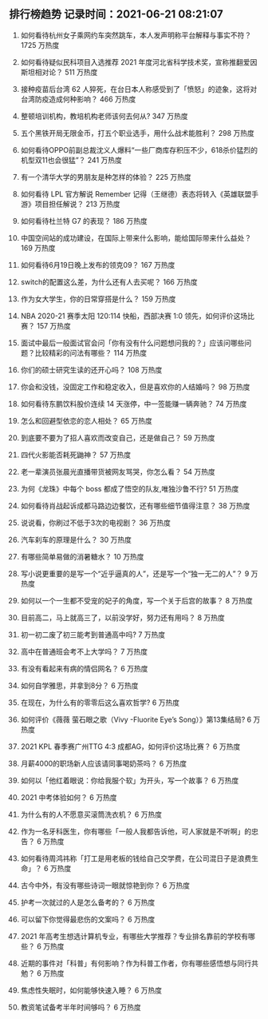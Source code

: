 
## 排行榜趋势 记录时间：2021-06-21 08:21:07
  
  1. 如何看待杭州女子乘网约车突然跳车，本人发声明称平台解释与事实不符？ 1725 万热度
    
  2. 如何看待疑似民科项目入选推荐 2021 年度河北省科学技术奖，宣称推翻爱因斯坦相对论？ 511 万热度
    
  3. 接种疫苗后台湾 62 人猝死，在台日本人称感受到了「愤怒」的迹象，这将对台湾防疫造成何种影响？ 466 万热度
    
  4. 整顿培训机构，教培机构老师该何去何从? 347 万热度
    
  5. 五个黑铁开局无限金币，打五个职业选手，用什么战术能胜利？ 298 万热度
    
  6. 如何看待OPPO前副总裁沈义人爆料“一些厂商库存积压不少，618杀价猛烈的机型双11也会很猛”？ 241 万热度
    
  7. 有一个清华大学的男朋友是种怎样的体验？ 225 万热度
    
  8. 如何看待 LPL 官方解说 Remember 记得（王继德）表态将转入《英雄联盟手游》项目担任解说？ 213 万热度
    
  9. 如何看待杜兰特 G7 的表现？ 186 万热度
    
  10. 中国空间站的成功建设，在国际上带来什么影响，能给国际带来什么益处？ 169 万热度
    
  11. 如何看待6月19日晚上发布的领克09？ 167 万热度
    
  12. switch的配置这么差，为什么还有人去买呢？ 166 万热度
    
  13. 作为女大学生，你的日常穿搭是什么？ 159 万热度
    
  14. NBA 2020-21 赛季太阳 120:114 快船，西部决赛 1:0 领先，如何评价这场比赛？ 157 万热度
    
  15. 面试中最后一般面试官会问「你有没有什么问题想问我的？」应该问哪些问题？比较精彩的问法有哪些？ 114 万热度
    
  16. 你们的硕士研究生读的还开心吗？ 108 万热度
    
  17. 你会和没钱，没固定工作和稳定收入，但是喜欢你的人结婚吗？ 98 万热度
    
  18. 如何看待东鹏饮料股价连续 14 天涨停，中一签能赚一辆奔驰？ 74 万热度
    
  19. 怎么和回避型依恋的恋人相处？ 65 万热度
    
  20. 到底要不要为了招人喜欢而改变自己，还是做自己？ 59 万热度
    
  21. 四代火影能否耗死鼬神？ 57 万热度
    
  22. 老一辈演员张晨光直播带货被网友骂哭，你怎么看？ 54 万热度
    
  23. 为何《龙珠》中每个 boss 都成了悟空的队友,唯独沙鲁不行? 51 万热度
    
  24. 如何看待肖战起诉成都马路边边餐饮，还有哪些细节值得注意？ 38 万热度
    
  25. 说说看，你刷过不低于3次的电视剧？ 36 万热度
    
  26. 汽车刹车的原理是什么？ 30 万热度
    
  27. 有哪些简单易做的消暑糖水？ 10 万热度
    
  28. 写小说更重要的是写一个“近乎逼真的人”，还是写一个“独一无二的人”？ 9 万热度
    
  29. 如何以一个一生都不受宠的妃子的角度，写一个关于后宫的故事？ 8 万热度
    
  30. 目前高二，马上就高三了，以前没学好，努力还有用吗？ 8 万热度
    
  31. 初一初二废了初三能考到普通高中吗? 7 万热度
    
  32. 高中在普通班会考不上大学吗？ 7 万热度
    
  33. 有没有看起来有病的情侣网名？ 6 万热度
    
  34. 如何自学雅思，并拿到8分？ 6 万热度
    
  35. 在现在，为什么有的零零后这么喜欢哲学? 6 万热度
    
  36. 如何评价《薇薇 萤石眼之歌（Vivy -Fluorite Eye’s Song）》第13集结局? 6 万热度
    
  37. 2021 KPL 春季赛广州TTG 4:3 成都AG，如何评价这场比赛？ 6 万热度
    
  38. 月薪4000的职场新人应该请同事喝奶茶吗？ 6 万热度
    
  39. 如何以「他红着眼说：你给我服个软」为开头，写一个故事？ 6 万热度
    
  40. 2021 中考体验如何？ 6 万热度
    
  41. 为什么有的人不愿意买滚筒洗衣机？ 6 万热度
    
  42. 作为一名牙科医生，你有哪些「一般人我都告诉他，可人家就是不听啊」的忠告？ 6 万热度
    
  43. 如何看待周鸿祎称「打工是用老板的钱给自己交学费，在公司混日子是浪费生命」？ 6 万热度
    
  44. 古今中外，有没有哪些诗词一眼就惊艳到你？ 6 万热度
    
  45. 护考一次就过的人是怎么备考的？ 6 万热度
    
  46. 可以留下你觉得最悲伤的文案吗？ 6 万热度
    
  47. 2021 年高考生想选计算机专业，有哪些大学推荐？专业排名靠前的学校有哪些？ 6 万热度
    
  48. 近期的事件对「科普」有何影响？作为科普工作者，你有哪些感悟想与同行共勉？ 6 万热度
    
  49. 焦虑性失眠时，如何能够快速入睡？ 6 万热度
    
  50. 教资笔试备考半年时间够吗？ 6 万热度
    